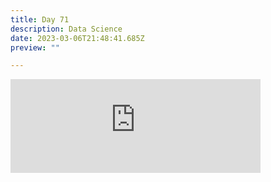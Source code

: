 ```yaml
---
title: Day 71
description: Data Science
date: 2023-03-06T21:48:41.685Z
preview: ""

---
```

<iframe src="https://mastodontech.de/@larnius/109978539502427411/embed" class="mastodon-embed" style="max-width: 100%; border: 0" width="400" allowfullscreen="allowfullscreen"></iframe><script src="https://mastodontech.de/embed.js" async="async"></script>